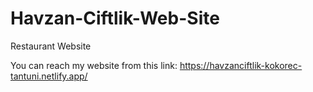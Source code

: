 # Havzan-Ciftlik-Web-Site
Restaurant Website

You can reach my website from this link:
https://havzanciftlik-kokorec-tantuni.netlify.app/
